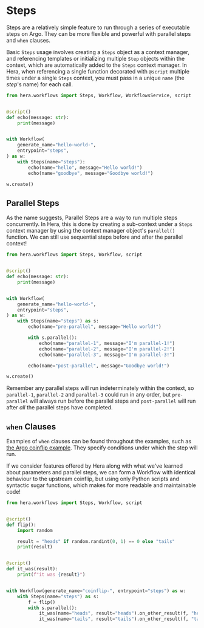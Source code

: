 # Steps

Steps are a relatively simple feature to run through a series of executable steps on Argo. They can be more flexible and
powerful with parallel steps and `when` clauses.

Basic `Steps` usage involves creating a `Steps` object as a context manager, and referencing templates or initializing
multiple `Step` objects within the context, which are automatically added to the `Steps` context manager. In Hera, when
referencing a single function decorated with `@script` multiple times under a single `Steps` context, you must pass in a
unique `name` (the *step*'s name) for each call.

```py
from hera.workflows import Steps, Workflow, WorkflowsService, script


@script()
def echo(message: str):
    print(message)


with Workflow(
    generate_name="hello-world-",
    entrypoint="steps",
) as w:
    with Steps(name="steps"):
        echo(name="hello", message="Hello world!")
        echo(name="goodbye", message="Goodbye world!")

w.create()
```

## Parallel Steps

As the name suggests, Parallel Steps are a way to run multiple steps concurrently. In Hera, this is done by creating a
sub-context under a `Steps` context manager by using the context manager object's `parallel()` function. We can still
use sequential steps before and after the parallel context!

```py
from hera.workflows import Steps, Workflow, script


@script()
def echo(message: str):
    print(message)


with Workflow(
    generate_name="hello-world-",
    entrypoint="steps",
) as w:
    with Steps(name="steps") as s:
        echo(name="pre-parallel", message="Hello world!")

        with s.parallel():
            echo(name="parallel-1", message="I'm parallel-1!")
            echo(name="parallel-2", message="I'm parallel-2!")
            echo(name="parallel-3", message="I'm parallel-3!")

        echo(name="post-parallel", message="Goodbye world!")

w.create()
```

Remember any parallel steps will run indeterminately within the context, so `parallel-1`, `parallel-2` and `parallel-3` could
run in any order, but `pre-parallel` will always run before the parallel steps and `post-parallel` will run after *all* the
parallel steps have completed.


## `when` Clauses

Examples of `when` clauses can be found throughout the examples, such as
[the Argo coinflip example](../../examples/workflows/upstream/coinflip.md). They specify conditions under which the step
will run.

If we consider features offered by Hera along with what we've learned about parameters and parallel steps, we
can form a Workflow with identical behaviour to the upstream coinflip, but using only Python scripts and syntactic sugar
functions, which makes for more readable and maintainable code!


```py
from hera.workflows import Steps, Workflow, script


@script()
def flip():
    import random

    result = "heads" if random.randint(0, 1) == 0 else "tails"
    print(result)


@script()
def it_was(result):
    print(f"it was {result}")


with Workflow(generate_name="coinflip-", entrypoint="steps") as w:
    with Steps(name="steps") as s:
        f = flip()
        with s.parallel():
            it_was(name="heads", result="heads").on_other_result(f, "heads")
            it_was(name="tails", result="tails").on_other_result(f, "tails")
```
